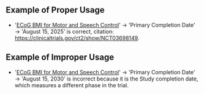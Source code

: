 ## Example of Proper Usage
* '[ECoG BMI for Motor and Speech Control](https://golden.com/wiki/ECoG_BMI_for_Motor_and_Speech_Control-39ZYX96)' → 'Primary Completion Date' → 'August 15, 2025' is correct, citation: https://clinicaltrials.gov/ct2/show/NCT03698149.

## Example of Improper Usage
* '[ECoG BMI for Motor and Speech Control](https://golden.com/wiki/ECoG_BMI_for_Motor_and_Speech_Control-39ZYX96)' → 'Primary Completion Date' → 'August 15, 2030' is incorrect because  it is the Study completion date, which measures a different phase in the trial. 
